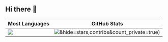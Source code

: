 ## Hi there 👋

|Most Languages|GitHub Stats|
|--------------|------------|
|![](https://github-readme-stats.vercel.app/api/top-langs/?username=HelloWorld-Welcome&layout=compact&langs_count=8&theme=dark)|![](https://github-readme-stats.vercel.app/api?username=HelloWorld-Welcome)&hide=stars,contribs&count_private=true)|

<!--
**HelloWorld-Welcome/HelloWorld-Welcome** is a ✨ _special_ ✨ repository because its `README.md` (this file) appears on your GitHub profile.

Here are some ideas to get you started:

- 🔭 I’m currently working on ...
- 🌱 I’m currently learning ...
- 👯 I’m looking to collaborate on ...
- 🤔 I’m looking for help with ...
- 💬 Ask me about ...
- 📫 How to reach me: ...
- 😄 Pronouns: ...
- ⚡ Fun fact: ...
-->
